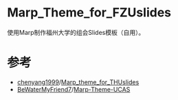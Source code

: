 # Marp_Theme_for_FZUslides
使用Marp制作福州大学的组会Slides模板（自用）。

# 参考
- [chenyang1999](https://github.com/chenyang1999)/[Marp_theme_for_THUslides](https://github.com/chenyang1999/Marp_theme_for_THUslides)
- [BeWaterMyFriend7](https://github.com/BeWaterMyFriend7)/[Marp-Theme-UCAS](https://github.com/BeWaterMyFriend7/Marp-Theme-UCAS)
